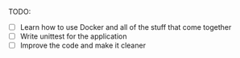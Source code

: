 TODO:

- [ ] Learn how to use Docker and all of the stuff that come together
- [ ] Write unittest for the application
- [ ] Improve the code and make it cleaner